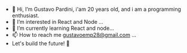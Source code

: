 - 👋 Hi, I’m Gustavo Pardini, i'am 20 years old, and i am a programming enthusiast.
- 👀 I’m interested in React and Node ...
- 🌱 I’m currently learning React and node...
- 📫 How to reach me gustavoemp28@gmail.com ...
- Let's build the future! 🚀

<!---
gustavopardini28/gustavopardini28 is a ✨ special ✨ repository because its `README.md` (this file) appears on your GitHub profile.
You can click the Preview link to take a look at your changes.
--->
